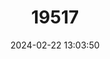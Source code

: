 ---
title: "19517"
category: "Rhinolophus ferrumequinum"
draft: false
date: 2024-02-22 13:03:50
languages:
  French: ["Grand rhinolophe"]
  Spanish; Castilian: ["Murciélago Grande de Herradura"]
  Italian: ["Rinolofo maggiore"]
  Greek, Modern (1453-): ["Τρανορινόλοφος"]
  English: ["Greater Horseshoe Bat"]
---